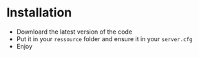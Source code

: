 
# Installation
- Downloard the latest version of the code
- Put it in your `ressource` folder and ensure it in your `server.cfg`
- Enjoy
